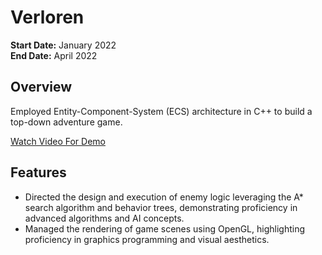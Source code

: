 # Verloren

**Start Date:** January 2022  
**End Date:** April 2022

## Overview

Employed Entity-Component-System (ECS) architecture in C++ to build a top-down adventure game.

[Watch Video For Demo](https://youtu.be/ouTDd7njgWA)

## Features

- Directed the design and execution of enemy logic leveraging the A\* search algorithm and behavior trees, demonstrating proficiency in advanced algorithms and AI concepts.
- Managed the rendering of game scenes using OpenGL, highlighting proficiency in graphics programming and visual aesthetics.
